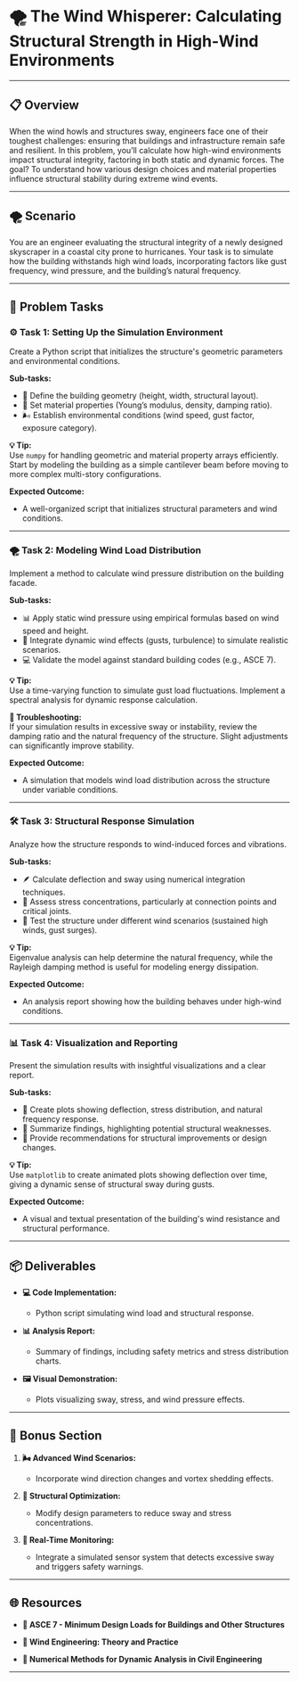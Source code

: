 # 🌪️ The Wind Whisperer: Calculating Structural Strength in High-Wind Environments

---

## 📋 Overview  
When the wind howls and structures sway, engineers face one of their toughest challenges: ensuring that buildings and infrastructure remain safe and resilient. In this problem, you’ll calculate how high-wind environments impact structural integrity, factoring in both static and dynamic forces. The goal? To understand how various design choices and material properties influence structural stability during extreme wind events.

---

## 🌪️ Scenario  
You are an engineer evaluating the structural integrity of a newly designed skyscraper in a coastal city prone to hurricanes. Your task is to simulate how the building withstands high wind loads, incorporating factors like gust frequency, wind pressure, and the building’s natural frequency.

---

## 📝 Problem Tasks  

### ⚙️ Task 1: Setting Up the Simulation Environment  
Create a Python script that initializes the structure's geometric parameters and environmental conditions.

**Sub-tasks:**  
- 📐 Define the building geometry (height, width, structural layout).  
- 🌲 Set material properties (Young’s modulus, density, damping ratio).  
- 🌬️ Establish environmental conditions (wind speed, gust factor, exposure category).  

**💡 Tip:**  
Use `numpy` for handling geometric and material property arrays efficiently. Start by modeling the building as a simple cantilever beam before moving to more complex multi-story configurations.  

**Expected Outcome:**  
- A well-organized script that initializes structural parameters and wind conditions.  

---

### 🌪️ Task 2: Modeling Wind Load Distribution  
Implement a method to calculate wind pressure distribution on the building facade.

**Sub-tasks:**  
- 📊 Apply static wind pressure using empirical formulas based on wind speed and height.  
- 💨 Integrate dynamic wind effects (gusts, turbulence) to simulate realistic scenarios.  
- 💻 Validate the model against standard building codes (e.g., ASCE 7).  

**💡 Tip:**  
Use a time-varying function to simulate gust load fluctuations. Implement a spectral analysis for dynamic response calculation.  

**🔧 Troubleshooting:**  
If your simulation results in excessive sway or instability, review the damping ratio and the natural frequency of the structure. Slight adjustments can significantly improve stability.  

**Expected Outcome:**  
- A simulation that models wind load distribution across the structure under variable conditions.  

---

### 🛠️ Task 3: Structural Response Simulation  
Analyze how the structure responds to wind-induced forces and vibrations.

**Sub-tasks:**  
- 🪶 Calculate deflection and sway using numerical integration techniques.  
- 📝 Assess stress concentrations, particularly at connection points and critical joints.  
- 🔄 Test the structure under different wind scenarios (sustained high winds, gust surges).  

**💡 Tip:**  
Eigenvalue analysis can help determine the natural frequency, while the Rayleigh damping method is useful for modeling energy dissipation.  

**Expected Outcome:**  
- An analysis report showing how the building behaves under high-wind conditions.  

---

### 📊 Task 4: Visualization and Reporting  
Present the simulation results with insightful visualizations and a clear report.

**Sub-tasks:**  
- 🌟 Create plots showing deflection, stress distribution, and natural frequency response.  
- 📝 Summarize findings, highlighting potential structural weaknesses.  
- 📂 Provide recommendations for structural improvements or design changes.  

**💡 Tip:**  
Use `matplotlib` to create animated plots showing deflection over time, giving a dynamic sense of structural sway during gusts.  

**Expected Outcome:**  
- A visual and textual presentation of the building's wind resistance and structural performance.  

---

## 📦 Deliverables  
- **💻 Code Implementation:**  
  - Python script simulating wind load and structural response.  

- **📊 Analysis Report:**  
  - Summary of findings, including safety metrics and stress distribution charts.  

- **🖼️ Visual Demonstration:**  
  - Plots visualizing sway, stress, and wind pressure effects.  

---

## 🎁 Bonus Section  
1. **🌬️ Advanced Wind Scenarios:**  
   - Incorporate wind direction changes and vortex shedding effects.  

2. **🧠 Structural Optimization:**  
   - Modify design parameters to reduce sway and stress concentrations.  

3. **📡 Real-Time Monitoring:**  
   - Integrate a simulated sensor system that detects excessive sway and triggers safety warnings.  

---

## 🌐 Resources  

- **🔗 ASCE 7 - Minimum Design Loads for Buildings and Other Structures**  

- **🔗 Wind Engineering: Theory and Practice**  

- **🔗 Numerical Methods for Dynamic Analysis in Civil Engineering**

---
